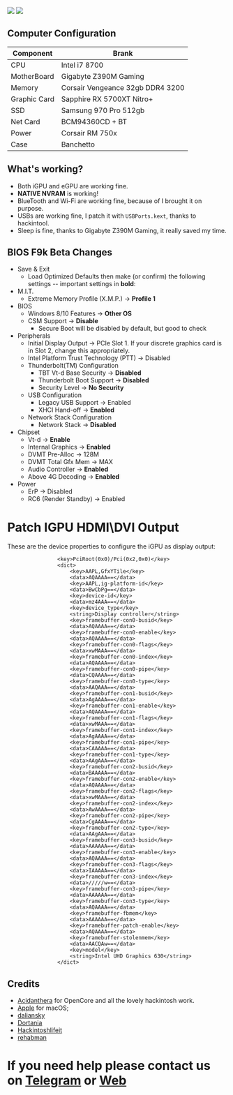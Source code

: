[![](https://img.shields.io/badge/Reposity-Baio77-informational?style=flat&logo=apple&logoColor=white&color=9debeb)](https://github.com/Baio1977?tab=repositories)
[![](https://img.shields.io/badge/Telegram-HackintoshLifeIT-informational?style=flat&logo=telegram&logoColor=white&color=5fb659)](https://t.me/HackintoshLife_it)

## Computer Configuration
Component | Brank
-|-
CPU | Intel i7 8700
MotherBoard | Gigabyte Z390M Gaming
Memory | Corsair Vengeance 32gb DDR4 3200
Graphic Card | Sapphire RX 5700XT Nitro+
SSD | Samsung 970 Pro 512gb
Net Card | BCM94360CD + BT
Power | Corsair RM 750x
Case | Banchetto 

## What's working?
- Both iGPU and eGPU are working fine.
- **NATIVE NVRAM** is working!
- BlueTooth and Wi-Fi are working fine, because of I brought it on purpose.
- USBs are working fine, I patch it with `USBPorts.kext`, thanks to hackintool.
- Sleep is fine, thanks to Gigabyte Z390M Gaming, it really saved my time.

## BIOS F9k Beta Changes

- Save & Exit
    - Load Optimized Defaults then make (or confirm) the following settings -- important settings in **bold**:
- M.I.T.
    - Extreme Memory Profile (X.M.P.) → **Profile 1**
- BIOS
    - Windows 8/10 Features → **Other OS**
    - CSM Support → **Disable**
        - Secure Boot will be disabled by default, but good to check
- Peripherals
    - Initial Display Output → PCIe Slot 1. If your discrete graphics card is in Slot 2, change this appropriately.
    - Intel Platform Trust Technology (PTT) → Disabled
    - Thunderbolt(TM) Configuration
        - TBT Vt-d Base Security → **Disabled**
        - Thunderbolt Boot Support → **Disabled**
        - Security Level → **No Security**
    - USB Configuration
        - Legacy USB Support → Enabled
        - XHCI Hand-off → **Enabled**
    - Network Stack Configuration
        - Network Stack → **Disabled**
- Chipset
    - Vt-d → **Enable**
    - Internal Graphics → **Enabled**
    - DVMT Pre-Alloc → 128M
    - DVMT Total Gfx Mem → MAX
    - Audio Controller → **Enabled**
    - Above 4G Decoding → **Enabled**
- Power
    - ErP → Disabled
    - RC6 (Render Standby) → Enabled
    
# Patch IGPU HDMI\DVI Output

These are the device properties to configure the iGPU as display output:
```
                <key>PciRoot(0x0)/Pci(0x2,0x0)</key>
                <dict>
                    <key>AAPL,GfxYTile</key>
                    <data>AQAAAA==</data>
                    <key>AAPL,ig-platform-id</key>
                    <data>BwCbPg==</data>
                    <key>device-id</key>
                    <data>mz4AAA==</data>
                    <key>device_type</key>
                    <string>Display controller</string>
                    <key>framebuffer-con0-busid</key>
                    <data>AQAAAA==</data>
                    <key>framebuffer-con0-enable</key>
                    <data>AQAAAA==</data>
                    <key>framebuffer-con0-flags</key>
                    <data>xwMAAA==</data>
                    <key>framebuffer-con0-index</key>
                    <data>AQAAAA==</data>
                    <key>framebuffer-con0-pipe</key>
                    <data>CQAAAA==</data>
                    <key>framebuffer-con0-type</key>
                    <data>AAQAAA==</data>
                    <key>framebuffer-con1-busid</key>
                    <data>AgAAAA==</data>
                    <key>framebuffer-con1-enable</key>
                    <data>AQAAAA==</data>
                    <key>framebuffer-con1-flags</key>
                    <data>xwMAAA==</data>
                    <key>framebuffer-con1-index</key>
                    <data>AgAAAA==</data>
                    <key>framebuffer-con1-pipe</key>
                    <data>CAAAAA==</data>
                    <key>framebuffer-con1-type</key>
                    <data>AAgAAA==</data>
                    <key>framebuffer-con2-busid</key>
                    <data>BAAAAA==</data>
                    <key>framebuffer-con2-enable</key>
                    <data>AQAAAA==</data>
                    <key>framebuffer-con2-flags</key>
                    <data>xwMAAA==</data>
                    <key>framebuffer-con2-index</key>
                    <data>AwAAAA==</data>
                    <key>framebuffer-con2-pipe</key>
                    <data>CgAAAA==</data>
                    <key>framebuffer-con2-type</key>
                    <data>AAgAAA==</data>
                    <key>framebuffer-con3-busid</key>
                    <data>AAAAAA==</data>
                    <key>framebuffer-con3-enable</key>
                    <data>AQAAAA==</data>
                    <key>framebuffer-con3-flags</key>
                    <data>IAAAAA==</data>
                    <key>framebuffer-con3-index</key>
                    <data>/////w==</data>
                    <key>framebuffer-con3-pipe</key>
                    <data>AAAAAA==</data>
                    <key>framebuffer-con3-type</key>
                    <data>AQAAAA==</data>
                    <key>framebuffer-fbmem</key>
                    <data>AAAAAA==</data>
                    <key>framebuffer-patch-enable</key>
                    <data>AQAAAA==</data>
                    <key>framebuffer-stolenmem</key>
                    <data>AACQAw==</data>
                    <key>model</key>
                    <string>Intel UHD Graphics 630</string>
                </dict>
```

## Credits

- [Acidanthera](https://github.com/acidanthera) for OpenCore and all the lovely hackintosh work.
- [Apple](https://apple.com) for macOS;
- [daliansky](https://github.com/daliansky)
- [Dortania](https://github.com/dortania)
- [Hackintoshlifeit](https://github.com/Hackintoshlifeit)
- [rehabman](https://github.com/RehabMan)

# If you need help please contact us on [Telegram](https://t.me/HackintoshLife_it) or [Web](https://www.hackintoshlife.it/)
